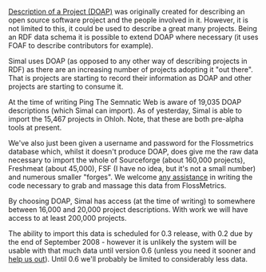[Description of a Project (DOAP)](http://www.oss-watch.ac.uk/resources/doap.xml) was originally created for describing an open source software project and the people involved in it. However, it is not limited to this, it could be used to describe a great many projects. Being an RDF data schema it is possible to extend DOAP where necessary (it uses FOAF to describe contributors for example).

Simal uses DOAP (as opposed to any other way of describing projects in RDF) as there are an increasing number of projects adopting it "out there". That is projects are starting to record their information as DOAP and other projects are starting to consume it.

At the time of writing Ping The Semnatic Web is aware of 19,035 DOAP descriptions (which Simal can import). As of yesterday, Simal is able to import the 15,467 projects in Ohloh. Note, that these are both pre-alpha tools at present.

We've also just been given a username and password for the Flossmetrics database which, whilst it doesn't produce DOAP, does give me the raw data necessary to import the whole of Sourceforge (about 160,000 projects), Freshmeat (about 45,000), FSF (I have no idea, but it's not a small number) and numerous smaller "forges". We welcome [any assistance](http://groups.google.com/group/simal-contributors) in writing the code necessary to grab and massage this data from FlossMetrics.

By choosing DOAP, Simal has access (at the time of writing) to somewhere between 16,000 and 20,000 project descriptions. With work we will have access to at least 200,000 projects.

The ability to import this data is scheduled for 0.3 release, with 0.2 due by the end of September 2008 - however it is unlikely the system will be usable with that much data until version 0.6 (unless you need it sooner and [help us out](http://groups.google.com/group/simal-contributors)). Until 0.6 we'll probably be limited to considerably less data.